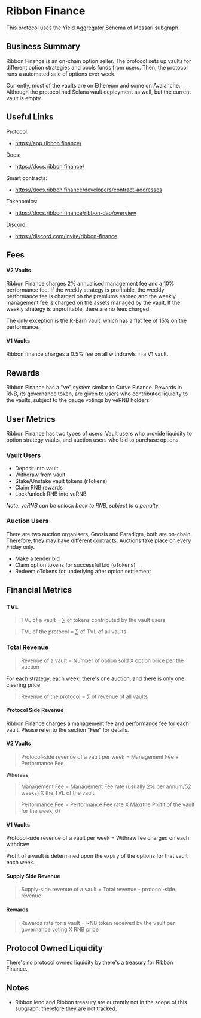 # Ribbon Finance

This protocol uses the Yield Aggregator Schema of Messari subgraph.

## Business Summary

Ribbon Finance is an on-chain option seller. The protocol sets up vaults for different option strategies and pools funds from users. Then, the protocol runs a automated sale of options ever week.

Currently, most of the vaults are on Ethereum and some on Avalanche. Although the protocol had Solana vault deployment as well, but the current vault is empty.

## Useful Links

Protocol:

- https://app.ribbon.finance/

Docs:

- https://docs.ribbon.finance/

Smart contracts:

- https://docs.ribbon.finance/developers/contract-addresses

Tokenomics:

- https://docs.ribbon.finance/ribbon-dao/overview

Discord:

- https://discord.com/invite/ribbon-finance

## Fees

#### V2 Vaults

Ribbon Finance charges 2% annualised management fee and a 10% performance fee. If the weekly strategy is profitable, the weekly performance fee is charged on the premiums earned and the weekly management fee is charged on the assets managed by the vault. If the weekly strategy is unprofitable, there are no fees charged.

The only exception is the R-Earn vault, which has a flat fee of 15% on the performance.

#### V1 Vaults

Ribbon finance charges a 0.5% fee on all withdrawls in a V1 vault.

## Rewards

Ribbon Finance has a "ve" system similar to Curve Finance. Rewards in RNB, its governance token, are given to users who contributed liquidity to the vaults, subject to the gauge votings by veRNB holders.

## User Metrics

Ribbon Finance has two types of users: Vault users who provide liquidity to option strategy vaults, and auction users who bid to purchase options.

### Vault Users

- Deposit into vault
- Withdraw from vault
- Stake/Unstake vault tokens (rTokens)
- Claim RNB rewards
- Lock/unlock RNB into veRNB

_Note: veRNB can be unlock back to RNB, subject to a penalty._

### Auction Users

There are two auction organisers, Gnosis and Paradigm, both are on-chain. Therefore, they may have different contracts. Auctions take place on every Friday only.

- Make a tender bid
- Claim option tokens for successful bid (oTokens)
- Redeem oTokens for underlying after option settlement

## Financial Metrics

### TVL

> TVL of a vault = $\sum$ of tokens contributed by the vault users

> TVL of the protocol = $\sum$ of TVL of all vaults

### Total Revenue

> Revenue of a vault = Number of option sold X option price per the auction

For each strategy, each week, there's one auction, and there is only one clearing price.

> Revenue of the protocol = $\sum$ of revenue of all vaults

#### Protocol Side Revenue

Ribbon Finance charges a management fee and performance fee for each vault. Please refer to the section "Fee" for details.

#### V2 Vaults

> Protocol-side revenue of a vault per week = Management Fee + Performance Fee

Whereas,

> Management Fee = Management Fee rate (usually 2% per annum/52 weeks) X the TVL of the vault

> Performance Fee = Performance Fee rate X Max(the Profit of the vault for the week, 0)

#### V1 Vaults

Protocol-side revenue of a vault per week = Withraw fee charged on each withdraw

Profit of a vault is determined upon the expiry of the options for that vault each week.

#### Supply Side Revenue

> Supply-side revenue of a vault = Total revenue - protocol-side revenue

#### Rewards

> Rewards rate for a vault = RNB token received by the vault per governance voting X RNB price

## Protocol Owned Liquidity

There's no protocol owned liquidity by there's a treasury for Ribbon Finance.

## Notes

- Ribbon lend and Ribbon treasury are currently not in the scope of this subgraph, therefore they are not tracked.
